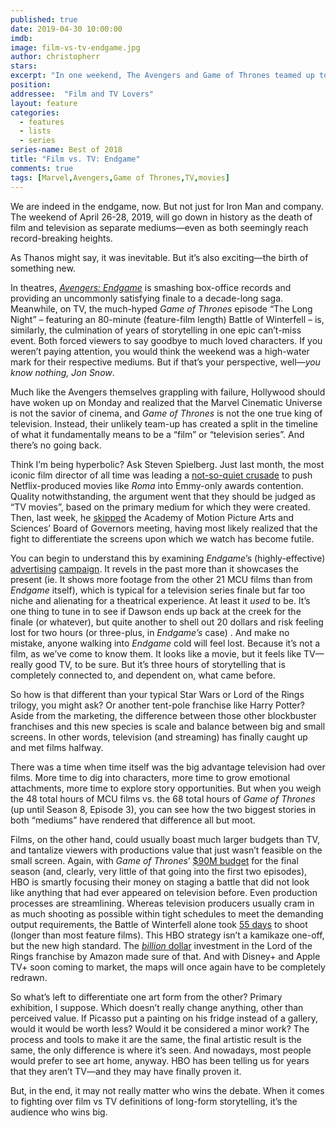 ```yaml
---
published: true
date: 2019-04-30 10:00:00
imdb: 
image: film-vs-tv-endgame.jpg
author: christopherr 
stars: 
excerpt: "In one weekend, The Avengers and Game of Thrones teamed up to take down traditional definitions film and television."
position: 
addressee:  "Film and TV Lovers"
layout: feature
categories: 
  - features
  - lists
  - series
series-name: Best of 2018
title: "Film vs. TV: Endgame"
comments: true
tags: [Marvel,Avengers,Game of Thrones,TV,movies]
---
```

We are indeed in the endgame, now. But not just for Iron Man and company. The weekend of April 26-28, 2019, will go down in history as the death of film and television as separate mediums—even as both seemingly reach record-breaking heights. 

As Thanos might say, it was inevitable. But it’s also exciting—the birth of something new. 

In theatres, [_Avengers: Endgame_](http://www.dearcastandcrew.com/content/2019/4/28/avengers-endgame.html) is smashing box-office records and providing an uncommonly satisfying finale to a decade-long saga. Meanwhile, on TV, the much-hyped _Game of Thrones_ episode “The Long Night” – featuring an 80-minute (feature-film length) Battle of Winterfell – is, similarly, the culmination of years of storytelling in one epic can’t-miss event. Both forced viewers to say goodbye to much loved characters. If you weren’t paying attention, you would think the weekend was a high-water mark for their respective mediums. But if that’s your perspective, well—_you know nothing, Jon Snow_. 

Much like the Avengers themselves grappling with failure, Hollywood should have woken up on Monday and realized that the Marvel Cinematic Universe is not the savior of cinema, and _Game of Thrones_ is not the one true king of television. Instead, their unlikely team-up has created a split in the timeline of what it fundamentally means to be a “film” or “television series”. And there’s no going back. 

Think I’m being hyperbolic? Ask Steven Spielberg. Just last month, the most iconic film director of all time was leading a [not-so-quiet crusade](https://news.avclub.com/steven-spielberg-is-gunning-to-make-sure-netflix-never-1833005033) to push Netflix-produced movies like _Roma_ into Emmy-only awards contention. Quality notwithstanding, the argument went that they should be judged as “TV movies”, based on the primary medium for which they were created. Then, last week, he [skipped](https://deadline.com/2019/04/steven-spielberg-netflix-oscar-eligibility-comments-1202600879/) the Academy of Motion Picture Arts and Sciences’ Board of Governors meeting, having most likely realized that the fight to differentiate the screens upon which we watch has become futile. 

You can begin to understand this by examining _Endgame_’s (highly-effective) [advertising](https://www.youtube.com/watch?v=TcMBFSGVi1c) [campaign](https://www.youtube.com/watch?v=0jNvJU52LvU). It revels in the past more than it showcases the present (ie. It shows more footage from the other 21 MCU films than from _Endgame_ itself), which is typical for a television series finale but far too niche and alienating for a theatrical experience. At least it _used_ to be. It’s one thing to tune in to see if Dawson ends up back at the creek for the finale (or whatever), but quite another to shell out 20 dollars and risk feeling lost for two hours (or three-plus, in _Endgame’s_ case) . And make no mistake, anyone walking into _Endgame_ cold will feel lost. Because it’s not a film, as we’ve come to know them. It looks like a movie, but it feels like TV—really good TV, to be sure. But it’s three hours of storytelling that is completely connected to, and dependent on, what came before.

So how is that different than your typical Star Wars or Lord of the Rings trilogy, you might ask? Or another tent-pole franchise like Harry Potter? Aside from the marketing, the difference between those other blockbuster franchises and this new species is scale and balance between big and small screens. In other words, television (and streaming) has finally caught up and met films halfway. 

There was a time when time itself was the big advantage television had over films. More time to dig into characters, more time to grow emotional attachments, more time to explore story opportunities. But when you weigh the 48 total hours of MCU films vs. the 68 total hours of _Game of Thrones_ (up until Season 8, Episode 3), you can see how the two biggest stories in both “mediums” have rendered that difference all but moot. 

Films, on the other hand, could usually boast much larger budgets than TV, and tantalize viewers with productions value that just wasn’t feasible on the small screen. Again, with _Game of Thrones_’ [$90M budget](https://www.businessinsider.com/game-of-thrones-season-8-90-million-budget-6-episodes-2019-1) for the final season (and, clearly, very little of that going into the first two episodes), HBO is smartly focusing their money on staging a battle that did not look like anything that had ever appeared on television before. Even production processes are streamlining. Whereas television producers usually cram in as much shooting as possible within tight schedules to meet the demanding output requirements, the Battle of Winterfell alone took [55 days](https://qz.com/quartzy/1248066/game-of-thrones-longest-battle-shoot-took-55-days-to-complete/) to shoot (longer than most feature films). This HBO strategy isn’t a kamikaze one-off, but the new high standard. The [_billion_](https://www.indiewire.com/2019/04/elijah-wood-lord-of-the-rings-amazon-1-billion-1202127879/)[ dollar](https://www.indiewire.com/2019/04/elijah-wood-lord-of-the-rings-amazon-1-billion-1202127879/) investment in the Lord of the Rings franchise by Amazon made sure of that. And with Disney+ and Apple TV+ soon coming to market, the maps will once again have to be completely redrawn. 

So what’s left to differentiate one art form from the other? Primary exhibition, I suppose. Which doesn’t really change anything, other than perceived value. If Picasso put a painting on his fridge instead of a gallery, would it would be worth less? Would it be considered a minor work? The process and tools to make it are the same, the final artistic result is the same, the only difference is where it’s seen. And nowadays, most people would prefer to see art home, anyway. HBO has been telling us for years that they aren’t TV—and they may have finally proven it.

But, in the end, it may not really matter who wins the debate. When it comes to fighting over film vs TV definitions of long-form storytelling, it’s the audience who wins big. 